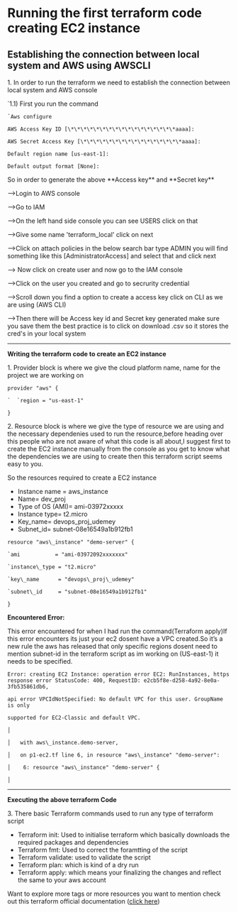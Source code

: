 ﻿# Running the first terraform code creating EC2 instance


## Establishing the connection between local system and AWS using AWSCLI

1\. In order to run the terraform we need to establish the connection between local system and AWS console

`1.1) First you run the command
```
`Aws configure

AWS Access Key ID [\*\*\*\*\*\*\*\*\*\*\*\*\*\*\*\*\*aaaa]:

AWS Secret Access Key [\*\*\*\*\*\*\*\*\*\*\*\*\*\*\*\*aaaa]:

Default region name [us-east-1]:

Default output format [None]:
```
So in order to generate the above \*\*Access key\*\* and \*\*Secret key\*\*

-->Login to AWS console

-->Go to IAM

-->On the left hand side console you can see USERS click on that

-->Give some name 'terraform\_local' click on next

-->Click on attach policies in the below search bar type ADMIN you will find something like this [AdministratorAccess] and select that and click next

--> Now click on create user and now go to the IAM console

-->Click on the user you created and go to secrurity credential

-->Scroll down you find a option to create a access key click on CLI as we are using (AWS CLI)

-->Then there will be Access key id and Secret key generated make sure you save them the best practice is to click on download .csv so it stores the cred's in your local system

------------------------------------------------------------------------------------------------------------------------------------------------------------------------------------------------------------
**Writing the terraform code to create an EC2 instance**

1\. Provider block is where we give the cloud platform name, name for the project we are working on 
```
provider "aws" {

`  `region = "us-east-1"

}
```
2\. Resource block is where we give the type of resource we are using and the necessary dependenies used to run the resource,before heading over this people who are not aware of what this code is all about,I suggest first to create the EC2 instance manually from the console as you get to know what the dependencies we are using to create then this terraform script seems easy to you.

So the resources required to create a EC2 instance

- Instance name = aws\_instance
- Name= dev\_proj
- Type of OS (AMI)= ami-03972xxxxx
- Instance type= t2.micro
- Key\_name= devops\_proj\_udemey
- Subnet\_id= subnet-08e16549a1b912fb1
```
resource "aws\_instance" "demo-server" {

`ami           = "ami-03972092xxxxxxx"

`instance\_type = "t2.micro"

`key\_name      = "devops\_proj\_udemey"

`subnet\_id     = "subnet-08e16549a1b912fb1"

}
```
**Encountered Error:**

This error encountered for when I had run the command(Terraform apply)If this error encounters its just your ec2 dosent have a VPC created.So it’s a new rule the aws has released that only specific regions dosent need to mention subnet-id in the terraform script as im working on (US-east-1) it needs to be specified.
```
Error: creating EC2 Instance: operation error EC2: RunInstances, https response error StatusCode: 400, RequestID: e2cb5f8e-d258-4a92-8e0a-3fb535861db6, 

api error VPCIdNotSpecified: No default VPC for this user. GroupName is only 

supported for EC2-Classic and default VPC.

│

│   with aws\_instance.demo-server,

│   on p1-ec2.tf line 6, in resource "aws\_instance" "demo-server":

│    6: resource "aws\_instance" "demo-server" {

│
```
-----------------------------------------------------------------------------------------------------------------------------------------------------------------------------------------------------------

**Executing the above terraform Code**

3\. There basic Terraform commands used to run any type of terraform script

- Terraform init: Used to initialise terraform which basically downloads the required packages and dependencies 
- Terraform fmt: Used to correct the foramtting of the script
- Terraform validate: used to validate the script
- Terraform plan: which is kind of a dry run
- Terraform apply: which means your finalizing the changes and reflect the same to your aws account

Want to explore more tags or more resources you want to mention check out this terraform official documentation ([click here](https://registry.terraform.io/providers/hashicorp/aws/latest/docs/resources/instance))
